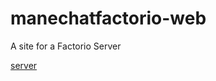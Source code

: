 # manechatfactorio-web
A site for a Factorio Server

[server](https://manechatfactorio.noobstuff.com/)
